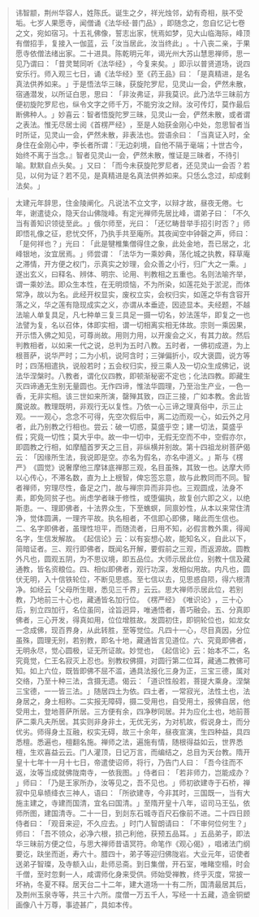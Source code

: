 > 讳智颛，荆州华容人，姓陈氏。诞生之夕，祥光烛邻，幼有奇相，肤不受垢。七岁人果愿寺，闻僧诵《法华经·普门品》​，即随念之，忽自忆记七卷之文，宛如宿习。十五礼佛像，誓志出家，恍焉如梦，见大山临海际，峰顶有僧招手，复接入一伽蓝，云「汝当居此，汝当终此」​。十八丧二亲，于果愿寺依僧法绪出家。二十进具。陈乾明元年，谒光州大苏山慧思禅师，思一见乃谓曰：​「昔灵鹫同听《法华经》​，今复来矣。​」即示以普贤道场，说四安乐行。师入观三七日，诵《法华经》至《药王品》曰：​「是真精进，是名真法供养如来。​」于是悟法华三昧，获旋陀罗尼，见灵山一会，俨然未散，宿通潜发，以所证白思，思曰：​「非汝弗证，非我莫识。此乃法华三昧前方便初旋陀罗尼也，纵令文字之师千万，不能穷汝之辩。汝可传灯，莫作最后断佛种人。​」妙喜云：智者悟旋陀罗三昧，见灵山一会，俨然未散，或者谓之表法。惟无尽居士阅《首楞严经》​，至是人始获金刚心中处，忽思智者当时所证，见灵山一会，俨然未散，非表法也。尝语余曰：​「当真证入时，全身住在金刚心中，李长者所谓：『无边刹境，自他不隔于毫端；十世古今，始终不离于当念。』智者见灵山一会，俨然未散，惟证是三昧者，不待引喻。默默自点头矣。​」又曰：​「而今未获旋陀罗尼者，还见灵山一会否？若见，以何为证？若不见，是真精进是名真法供养如来。只恁么念过，却成剩法矣。​」

> 太建元年辞思，住金陵阐化。凡说法不立文字，以辩才故，昼夜无倦。七年，谢遣徒众，隐天台山佛陇峰。有定光禅师先居比峰，谓弟子曰：​「不久当有善知识领徒至此。​」俄尔师至，光曰：​「还忆畴昔举手招引时否？​」师即悟礼像之征，悲忧交怀，乃执手共至庵所。其夜闻空中钟磬之声，师曰：​「是何祥也？​」光曰：​「此是犍椎集僧得住之象，此处金地，吾已居之，北峰银地，汝宜居焉。​」师尝谓：​「法华为一乘妙典，荡化城之执教，释草庵之滞情，开方便之权门，示真实之妙理，会众善之小行，归广大之一乘。​」遂出玄义，曰释名、辨体、明宗、论用、判教相之五重也。名则法喻齐举，谓一乘妙法。即众生本性，在无明烦恼，不为所染，如莲花处于淤泥，而体常净，故以为名。此经开权显实，废权立实，会权归实，如莲之华有含容开落之义，华之莲有隐现成实之义，亦谓从本垂迹，因迹显本。夫经题，不越法喻人单复具足，凡七种单三复三具足一摄一切名，妙法莲华，即复之一也法譬为复，名以召体，体即实相，谓一切相离实相无体故。宗则一乘因果，开示悟入佛之知见，可尊尚故。用则力用，以开废会之义，有其力故。然后判教相者，以如来一代之说，总判为五时八教。五时者，一佛初成道，为上根菩萨，说华严时；二为小机，说阿含时；三弹偏折小，叹大褒圆，说方等时；四荡相遣执，说般若时；五会权归实，授三乘人及一切众生成佛记，说法华涅槃时。八教者，谓化仪四教，即顿渐秘密不定也；化法四教。即藏生灭四谛通无生别无量圆也。无作四谛，惟法华圆理，乃至治生产业，一色一香，无非实相。该三世如来所演，罄殚其致，四正三接，广如本教。舍此皆魔说故。教理既明，非观行无以复性。乃依一心三谛之理真俗中，示三止观。一一观心，念念不可得，先空次假后中，离二边而观一心，如云外之月者，此乃别教之行相也。尝云：破一切惑，莫盛乎空；建一切法，莫盛乎假；究竟一切性；莫大乎中。故一中一切中，无假无空而不中，空假亦尔，即圆教之行相，如摩醯首罗天之三目，非纵横并别故。第十四祖龙树菩萨偈云：​「因缘所生法，我说即是空。亦名为假名，亦名中道义。​」斯与《楞严》​《圆觉》说奢摩他三摩钵底禅那三观，名目虽殊，其致一也。达摩大师以心传心，不滞名数，直为上上根智，俾忘签忘意，故与此教同而不同。智者禅师，穷理尽性，备足之门，故与禅宗异而非异也。三观圆成，法身不素，即免同贫子也。尚虑学者昧于修性，或堕偏执，故复创六即之义，以绝斯患。一、理即佛者，十法界众生，下至蟭螟，同禀妙性，从本以来常住清净，觉体圆满，一理齐平故。执名相者，不信即心即佛，睹此而生信也。二、名字即佛者，虽理性坦平，而随流者，日用不知，必假言教外熏，得闻名字，生信发解故。​《起信论》云：以有妄想心故，能知名义，自此以下，简暗证者。三、观行即佛者，既闻名开解，要假前之三观，而返源故。圆教外凡也，圆观五阴，为不思议境，即五品位。大师示居此位，别教十信及藏通教，皆名资粮位。四、相似即佛者，观行功深，发相似用故。内凡也，圆伏无明，入十信铁轮位，不断见思惑。至七信以去，见思惑自陨，得六根清净。如经云「父母所生眼，悉见三千界」云云。思大禅师示居此位，若别教，乃地前三十心也，藏通皆名加行位。​《楞严经》​《唯识论》​，三十心后，别立四加行，名位虽同，诠旨迥异，唯通悟者，善巧融会。五、分真即佛者，三心开发，得真如用，位位增胜故。发圆初住，即铜轮位也，如龙女一念成佛，现百界身，从此转胜，至等觉位。凡四十一心，尽目真因，分位虽殊，圆理无别，若别教，即名十地，藏通皆言见道位。六、究竟即佛者，无明永尽，觉心圆极，证无所证故。妙觉也，​《起信论》云：始本不二，名究竟觉，仁王名寂灭上忍也。别教权佛摄，对圆行第二位耳，藏通二教佛可知。如上六位，既皆即佛不屈不滥，通具法报化三身为正，三宝三德，属对交络，乃至十种三法，含摄无遗。偈云：​「道识性般若，菩提大乘身。涅槃三宝德，一一皆三法。​」随居四土为依。四土者，一常寂光，法性土也，法身居之，身土相称。二实报无障碍，摄二受用也，自受用土，报佛自居，他受用土，登地菩萨所居。三方便有余，四净秽同居。并为应化土也，地前菩萨二乘凡夫所居。其实则非身非土，无优无劣，为对机故，假说身土，而分优劣。师得身土互融，权实无碍，故三十余年，昼夜宣演，生四种益，具四悉檀。悉遍也，檀翻名施。禅师之法，遍施有情，随根得益如云，世界悉檀，生欢喜益云云。门人灌顶，日记万言，而编结之，总目为天台教。隋开皇十七年十一月十七日，帝遣使诏师，将行，乃告门人曰：​「吾今往而不返，汝等当成就佛陇南寺，一依我图。​」侍者曰：​「若非师力，岂能成办？​」师曰：​「乃是王家所办，汝等见之，吾不见也。​」师初欲建寺于石桥，禅寂中见阜帻绛衣三神人，语曰：​「所欲建寺，今非其时，三国既一，当有大施主建之，寺建而国清，宜名曰国清。​」至隋开皇十八年，诏司马王弘，依师所图，建国清寺。二十一日，到剡东石城寺百尺石像前不进。二十四日顾侍者曰：​「观音来迎，不久应去。​」时门人智朗请曰：​「不审何位何生？​」师曰：​「吾不领众，必净六根，损己利他，获预五品耳。​」五品弟子，即法华三昧前方便之位，与思大禅师昔语冥符。命笔作《观心偈》​，唱诸法门纲要讫，趺坐而逝，寿六十。腊四十，弟子等迎归佛陇岩。大业元年，诏使者送弟子智璨，及寺额入山，赴师忌斋。到日集僧，开石室，唯睹空榻，时会千僧，至时忽剩一人，咸谓师化身来受供。师始受禅教，终乎灭度，常披一坏衲，冬夏不释。居天台二十二年，建大道场一十有二所，国清最居其后，及荆州玉泉寺等，共三十六所。度僧一万五千人，写经一十五藏，造金铜塑画像八十万尊，事迹甚广，具如本传。


